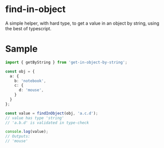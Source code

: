 # find-in-object

A simple helper, with hard type, to get a value in an object by string, using the best of typescript.

# Sample

```ts
import { getByString } from 'get-in-object-by-string';

const obj = {
  a: {
    b: 'notebook',
    c: {
      d: 'mouse',
    }
  }
};

const value = findInObject(obj, 'a.c.d'); 
// value has type 'string' 
// 'a.b.d' is validated in type-check

console.log(value);
// Outputs:
// 'mouse'
```
